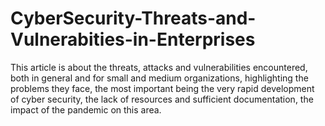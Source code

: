 # CyberSecurity-Threats-and-Vulnerabities-in-Enterprises
This article is about the threats, attacks and vulnerabilities encountered, both in general and for small and medium organizations, highlighting the problems they face, the most important being the very rapid development of cyber security, the lack of resources and sufficient documentation, the impact of the pandemic on this area.
